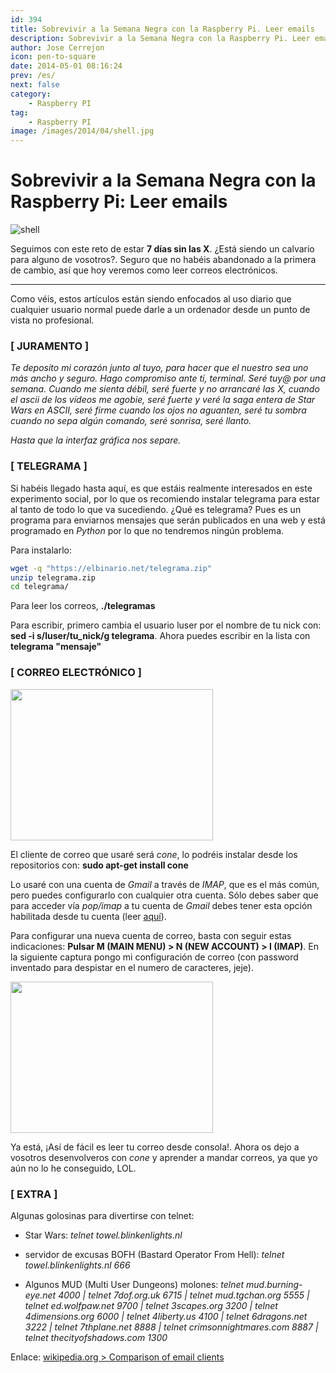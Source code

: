 ```yaml
---
id: 394
title: Sobrevivir a la Semana Negra con la Raspberry Pi. Leer emails
description: Sobrevivir a la Semana Negra con la Raspberry Pi. Leer emails
author: Jose Cerrejon
icon: pen-to-square
date: 2014-05-01 08:16:24
prev: /es/
next: false
category:
    - Raspberry PI
tag:
    - Raspberry PI
image: /images/2014/04/shell.jpg
---
```


# Sobrevivir a la Semana Negra con la Raspberry Pi: Leer emails

![shell](/images/2014/04/shell.jpg)

Seguimos con este reto de estar **7 días sin las X**. ¿Está siendo un calvario para alguno de vosotros?. Seguro que no habéis abandonado a la primera de cambio, así que hoy veremos como leer correos electrónicos.

---

Como véis, estos artículos están siendo enfocados al uso diario que cualquier usuario normal puede darle a un ordenador desde un punto de vista no profesional.

### [ JURAMENTO ]

_Te deposito mi corazón junto al tuyo, para hacer que el nuestro sea uno más ancho y seguro. Hago compromiso ante ti, terminal. Seré tuy@ por una semana. Cuando me sienta débil, seré fuerte y no arrancaré las X, cuando el ascii de los vídeos me agobie, seré fuerte y veré la saga entera de Star Wars en ASCII, seré firme cuando los ojos no aguanten, seré tu sombra cuando no sepa algún comando, seré sonrisa, seré llanto._

_Hasta que la interfaz gráfica nos separe._

### [ TELEGRAMA ]

Si habéis llegado hasta aquí, es que estáis realmente interesados en este experimento social, por lo que os recomiendo instalar telegrama para estar al tanto de todo lo que va sucediendo. ¿Qué es telegrama? Pues es un programa para enviarnos mensajes que serán publicados en una web y está programado en _Python_ por lo que no tendremos ningún problema.

Para instalarlo:

```bash
wget -q "https://elbinario.net/telegrama.zip"
unzip telegrama.zip
cd telegrama/
```

Para leer los correos, **./telegramas**

Para escribir, primero cambia el usuario luser por el nombre de tu nick con: **sed -i s/luser/tu_nick/g telegrama**. Ahora puedes escribir en la lista con **telegrama "mensaje"**

### [ CORREO ELECTRÓNICO ]

<a title="cone" rel="lightbox" href="/images/2014/04/cone.png"><img width="324" height="242" src="/images/2014/04/cone.png"></img></a>

El cliente de correo que usaré será _cone_, lo podréis instalar desde los repositorios con: **sudo apt-get install cone**

Lo usaré con una cuenta de _Gmail_ a través de _IMAP_, que es el más común, pero puedes configurarlo con cualquier otra cuenta. Sólo debes saber que para acceder vía _pop/imap_ a tu cuenta de _Gmail_ debes tener esta opción habilitada desde tu cuenta (leer [aquí](https://support.google.com/mail/troubleshooter/1668960?hl=es#ts=1665119)).

Para configurar una nueva cuenta de correo, basta con seguir estas indicaciones: **Pulsar M (MAIN MENU) > N (NEW ACCOUNT) > I (IMAP)**. En la siguiente captura pongo mi configuración de correo (con password inventado para despistar en el numero de caracteres, jeje).

<a title="Configurando cone con Imap" rel="lightbox" href="/images/2014/04/cone2.png"><img width="324" height="242" src="/images/2014/04/cone2.png"></img></a>

Ya está, ¡Así de fácil es leer tu correo desde consola!. Ahora os dejo a vosotros desenvolveros con _cone_ y aprender a mandar correos, ya que yo aún no lo he conseguido, LOL.

### [ EXTRA ]

Algunas golosinas para divertirse con telnet:

-   Star Wars: _telnet towel.blinkenlights.nl_

-   servidor de excusas BOFH (Bastard Operator From Hell): _telnet towel.blinkenlights.nl 666_

-   Algunos MUD (Multi User Dungeons) molones: _telnet mud.burning-eye.net 4000 | telnet 7dof.org.uk 6715 | telnet mud.tgchan.org 5555 | telnet ed.wolfpaw.net 9700 | telnet 3scapes.org 3200 | telnet 4dimensions.org 6000 | telnet 4liberty.us 4100 | telnet 6dragons.net 3222 | telnet 7thplane.net 8888 | telnet crimsonnightmares.com 8887 | telnet thecityofshadows.com 1300_

Enlace: [wikipedia.org > Comparison of email clients](https://en.wikipedia.org/wiki/Comparison_of_email_clients)
